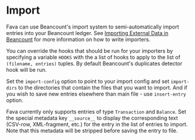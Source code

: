 # Import

Fava can use Beancount's import system to semi-automatically import entries into
your Beancount ledger. See
[Importing External Data in Beancount](http://furius.ca/beancount/doc/ingest)
for more information on how to write importers.

You can override the hooks that should be run for your importers by specifying a
variable `HOOKS` with the a list of hooks to apply to the list of
`(filename, entries)` tuples. By default Beancount's duplicates detector hook
will be run.

Set the `import-config` option to point to your import config and set
`import-dirs` to the directories that contain the files that you want to import.
And if you wish to save new entries elsewhere than main file - use
`insert-entry` option.

Fava currently only supports entries of type `Transaction` and `Balance`. Set
the special metadata key `__source__` to display the corresponding text
(CSV-row, XML-fragment, etc.) for the entry in the list of entries to import.
Note that this metadata will be stripped before saving the entry to file.
